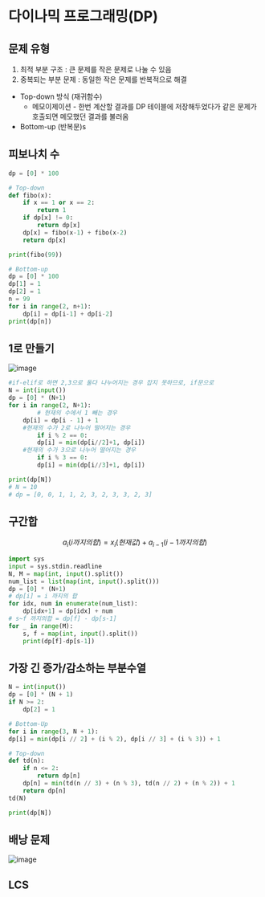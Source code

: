 # 다이나믹 프로그래밍(DP)
## 문제 유형

1. 최적 부분 구조 : 큰 문제를 작은 문제로 나눌 수 있음
2. 중복되는 부분 문제 : 동일한 작은 문제를 반복적으로 해결
- Top-down 방식 (재귀함수)
    - 메모이제이션 - 한번 계산할 결과를 DP 테이블에 저장해두었다가 같은 문제가 호출되면 메모했던 결과를 불러옴
- Bottom-up (반복문)s



## 피보나치 수

```python
dp = [0] * 100

# Top-down
def fibo(x):
	if x == 1 or x == 2:
		return 1
	if dp[x] != 0:
		return dp[x]
	dp[x] = fibo(x-1) + fibo(x-2)
	return dp[x]

print(fibo(99))

# Bottom-up
dp = [0] * 100
dp[1] = 1
dp[2] = 1
n = 99
for i in range(2, n+1):
	dp[i] = dp[i-1] + dp[i-2]
print(dp[n])

```

## 1로 만들기

![image](https://user-images.githubusercontent.com/49435163/149655979-f16f3e4d-e9fc-4b73-a78f-a242c268be5b.png)


```python
#if-elif로 하면 2,3으로 둘다 나누어지는 경우 잡지 못하므로, if문으로
N = int(input())
dp = [0] * (N+1)
for i in range(2, N+1):
		# 현재의 수에서 1 빼는 경우
    dp[i] = dp[i - 1] + 1
    #현재의 수가 2로 나누어 떨어지는 경우
		if i % 2 == 0:
        dp[i] = min(dp[i//2]+1, dp[i])
    #현재의 수가 3으로 나누어 떨어지는 경우
		if i % 3 == 0:
        dp[i] = min(dp[i//3]+1, dp[i])

print(dp[N])
# N = 10
# dp = [0, 0, 1, 1, 2, 3, 2, 3, 3, 2, 3]
```

## 구간합

$$
a_{i}(i 까지의 합) = x_{i}(현재 값) + a_{i-1}(i-1까지의 합)
$$

```python
import sys
input = sys.stdin.readline
N, M = map(int, input().split())
num_list = list(map(int, input().split()))
dp = [0] * (N+1)
# dp[i] = i 까지의 합
for idx, num in enumerate(num_list):
    dp[idx+1] = dp[idx] + num
# s~f 까지의합 = dp[f] - dp[s-1]
for _ in range(M):
    s, f = map(int, input().split())
    print(dp[f]-dp[s-1])
```

## 가장 긴 증가/감소하는 부분수열

```python
N = int(input())
dp = [0] * (N + 1)
if N >= 2:
    dp[2] = 1

# Bottom-Up
for i in range(3, N + 1):
dp[i] = min(dp[i // 2] + (i % 2), dp[i // 3] + (i % 3)) + 1

# Top-down
def td(n):
    if n <= 2:
        return dp[n]
    dp[n] = min(td(n // 3) + (n % 3), td(n // 2) + (n % 2)) + 1
    return dp[n]
td(N)

print(dp[N])
```
## 배낭 문제
![image](https://user-images.githubusercontent.com/49435163/149879026-6888ff3f-c6a8-4675-9542-02eae5d93ddf.png)

## LCS
